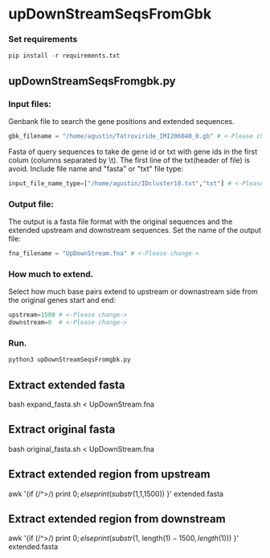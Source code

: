 # upDownStreamSeqsFromGbk

### Set requirements

```python
pip install -r requirements.txt
```

## upDownStreamSeqsFromgbk.py
### Input files:
Genbank file to search the gene positions and extended sequences.

```python
gbk_filename = "/home/agustin/Tatroviride_IMI206040_0.gb" # <-Please change->
```
Fasta of query sequences to take de gene id or txt with gene ids in the first colum (columns separated by \t). The first line of the txt(header of file) is avoid.
Include file name and "fasta" or "txt" file type:

```python
input_file_name_type=["/home/agustin/IDcluster10.txt","txt"] # <-Please change->
```
### Output file:
The output is a fasta file format with the original sequences and the extended upstream and downstream sequences. Set the name of the output file:

```python
fna_filename = "UpDownStream.fna" # <-Please change->
```

### How much to extend.
Select how much base pairs extend to upstream or downastream side from the original genes start and end:

```python
upstream=1500 # <-Please change->
downstream=0  # <-Please change->
```

### Run.

```python
python3 upDownStreamSeqsFromgbk.py
```

## Extract extended fasta
bash expand_fasta.sh < UpDownStream.fna

## Extract original fasta
bash original_fasta.sh < UpDownStream.fna

## Extract extended region from upstream
awk '{if (/^>/) print $0; else print(substr($1,1,1500)) }' extended.fasta 

## Extract extended region from downstream
awk '{if (/^>/) print $0; else print(substr($1, length($1)-1500, length($1))) }' extended.fasta 

